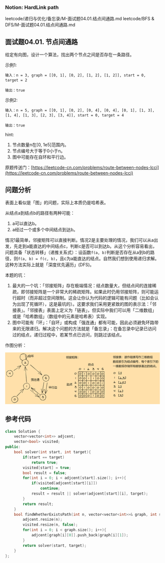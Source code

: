 ### Notion: HardLink path

leetcode/递归与优化/备忘录/M-面试题04.01.结点间通路.md
leetcode/BFS & DFS/M-面试题04.01.结点间通路.md

## 面试题04.01. 节点间通路

给定有向图，设计一个算法，找出两个节点之间是否存在一条路径。

示例1:

``` text
输入：n = 3, graph = [[0, 1], [0, 2], [1, 2], [1, 2]], start = 0, target = 2

输出：true
```

示例2:

``` text
输入：n = 5, graph = [[0, 1], [0, 2], [0, 4], [0, 4], [0, 1], [1, 3], [1, 4], [1, 3], [2, 3], [3, 4]], start = 0, target = 4

输出：true
```

hint:

1. 节点数量n在\[0, 1e5\]范围内。
2. 节点编号大于等于0小于n。
3. 图中可能存在自环和平行边。

原题传送门：[https://leetcode-cn.com/problems/route-between-nodes-lcci](https://leetcode-cn.com/problems/route-between-nodes-lcci)

## 问题分析

表面上看似是「图」的问题，实际上本质仍是哈希表。

从结点a到结点b的路径有两种可能：

1. a可以直达b。
2. a经过一个或多个中间结点到达b。

情况1最简单，邻接矩阵可以直接判断。情况2是主要处理的情况，我们可以从a出发，先走到a能直达的中间结点c，判断c是否可以到达b。从这个分析容易看出，问题具备「状态转移」（递推关系式）：设函数`f(a, b)`判断是否存在从a到b的路径，则`f(a, b) = f(c, b)`，且c为a能直达的结点。自然我们想到使用递归求解。这种方法实际上就是「深度优先遍历」(DFS)。

本题的坑：

1. 最大的一个坑：「邻接矩阵」存在极端情况：结点数量大，但结点间的连接稀疏，即邻接矩阵是一个非常大的稀疏矩阵。如果此时仍用邻接矩阵，则可能运行超时（而非超过空间限制。这会让你认为代码的逻辑可能有问题（比如会认为出现了死循环），这是最坑的）。这要求我们采用更紧致的图的表示法：「邻接表」。「邻接表」表面上定义为「链表」，但实际中我们可以用「二维数组」或是「哈希数组」（数组中的元素是哈希表）实现。
2. 图中可能有「环」：「自环」或构成「强连通」都有可能，因此必须避免环路带来的无限递归。解决这个问题的方法就是「备忘录」：在备忘录中记录已访问过的结点，递归过程中，若某节点已访问，则跳过该结点。

作图分析：

![分析过程](./M-面试题04.01.结点间通路/「图」的分析过程.png)

## 参考代码

``` c++
class Solution {
    vector<vector<int>> adjcent;
    vector<bool> visited;
public:
    bool solver(int start, int target){
        if(start == target)
            return true;
        visited[start] = true;
        bool result = false;
        for(int i = 0; i < adjcent[start].size(); i++){
            if(visited[adjcent[start][i]])
                continue;
            result = result || solver(adjcent[start][i], target);
        }
        return result;
    }
    bool findWhetherExistsPath(int n, vector<vector<int>>& graph, int start, int target) {
        adjcent.resize(n);
        visited.resize(n, false);
        for(int i = 0; i < graph.size(); i++){
            adjcent[graph[i][0]].push_back(graph[i][1]);
        }
        return solver(start, target);
    }
};
```

